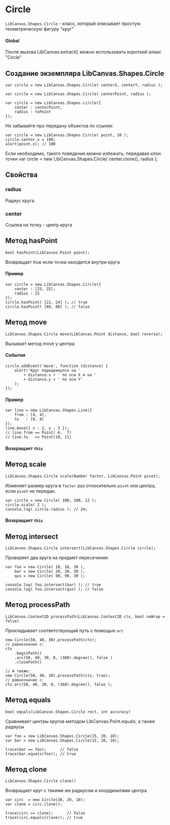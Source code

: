 Circle
======
`LibCanvas.Shapes.Circle` - класс, который описывает простую геометрическую фигуру "круг"

#### Global

После вызова LibCanvas.extract() можно использовать короткий алиас "Circle"

## Создание экземпляра LibCanvas.Shapes.Circle

	var circle = new LibCanvas.Shapes.Circle( centerX, centerY, radius );

	var circle = new LibCanvas.Shapes.Circle( centerPoint, radius );

	var circle = new LibCanvas.Shapes.circle({
		center : centerPoint,
		radius : toPoint
	});

Не забывайте про передачу объектов по ссылке:

	var circle = new LibCanvas.Shapes.Circle( point, 10 );
	circle.center.x = 100;
	alert(point.x); // 100

Если необходимо, такого поведения можно избежать, передавая клон точки
	var circle = new LibCanvas.Shapes.Circle( center.clone(), radius );

## Свойства

### radius
Радиус круга

### center
Ссылка на точку - центр круга

## Метод hasPoint

	bool hasPoint(LibCanvas.Point point);

Возвращает true если точка находится внутри круга

#### Пример
	var circle = new LibCanvas.Shapes.Circle({
		center : [25, 25],
		radius : 15
	});
	circle.hasPoint( [22, 24] ); // true
	circle.hasPoint( [88, 88] ); // false

## Метод move

	LibCanvas.Shapes.Circle move(LibCanvas.Point distance, bool reverse);

Вызывает метод move у центра

#### События
	circle.addEvent('move', function (distance) {
		alert('Круг передвинулся на '
			+ distance.x + ' по оси X и на '
			+ distance.y + ' по оси Y'
		);
	});

#### Пример
	var line = new LibCanvas.Shapes.Line({
		from : [4, 4],
		to   : [8, 8]
	});
	line.move({ x : 2, y : 3 });
	// line.from == Point( 6,  7)
	// line.to   == Point(10, 11)

#### Возвращает `this`

## Метод scale

	LibCanvas.Shapes.Circle scale(Number factor, LibCanvas.Point pivot);

Изменяет размер круга в `factor` раз относительно `pivot` или центра, если `pivot` не передан.

	var circle = new Circle( 100, 100, 12 );
	circle.scale( 2 );
	console.log( circle.radius ); // 24;

#### Возвращает `this`

## Метод intersect

	LibCanvas.Shapes.Circle intersect(LibCanvas.Shapes.Circle circle);

Проверяет два круга на предмет пересечения:

	var foo = new Circle( 10, 10, 30 ),
	    bar = new Circle( 20, 20, 30 ),
	    qux = new Circle( 90, 90, 30 );

	console.log( foo.intersect(bar) ); // true
	console.log( foo.intersect(qux) ); // false

## Метод processPath

	LibCanvas.Context2D processPath(LibCanvas.Context2D ctx, bool noWrap = false)

Прокладывает соответствующий путь с помощью `arc`


	new Circle(50, 40, 30).processPath(ctx);
	// равнозначно c:
	ctx
		.beginPath()
		.arc(50, 40, 30, 0, (360).degree(), false )
		.closePath()

	// А также:
	new Circle(50, 40, 30).processPath(ctx, true);
	// равнозначно c:
	ctx.arc(50, 40, 30, 0, (360).degree(), false );

## Метод equals

	bool equals(LibCanvas.Shapes.Circle rect, int accuracy)

Сравнивает центры кругов методом LibCanvas.Point.equals, а также радиусы

	var foo = new LibCanvas.Shapes.Circle(15, 20, 10);
	var bar = new LibCanvas.Shapes.Circle(15, 20, 10);

	trace(bar == foo);      // false
	trace(bar.equals(foo)); // true

## Метод clone
	LibCanvas.Shapes.Circle clone()

Возвращает круг с такими же радиусом и координатами центра

	var circ  = new Circle(30, 20, 10);
	var clone = circ.clone();

	trace(circ == clone);      // false
	trace(circ.equals(clone)); // true
